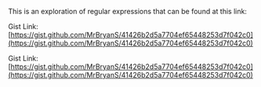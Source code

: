 
This is an exploration of regular expressions that can be found at this link: 

Gist Link: [https://gist.github.com/MrBryanS/41426b2d5a7704ef65448253d7f042c0](https://gist.github.com/MrBryanS/41426b2d5a7704ef65448253d7f042c0)

Gist Link: [https://gist.github.com/MrBryanS/41426b2d5a7704ef65448253d7f042c0](https://gist.github.com/MrBryanS/41426b2d5a7704ef65448253d7f042c0) 
